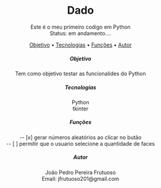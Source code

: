 <h1 align = "center">Dado</h1>
<p align = "center">Este é o meu primeiro codigo em Python<br>
Status: em andamento....
</p> 

<p align="center">
 <a href="#objetivo">Objetivo</a> •
 <a href="#tecnologias">Tecnologias</a> • 
 <a href="#funções">Funções</a> • 
 <a href="#autor">Autor</a>
</p>

<h5 align = "center">Objetivo</h5>
<p align = "center">Tem como objetivo testar as funcionalides do Python</p>

<h5 align = "center">Tecnologias</h5>
<p align = "center">
  Python<br>
  tkinter<br>
</p>
<h5 align = "center">Funções</h5>
<p align = "center">
  -- [x] gerar números aleatórios ao clicar no butão<br>
  -- [ ] permitir que o usuario selecione a quantidade de faces 
</p>
<h5 align = "center">Autor</h5>
<p align = "center">João Pedro Pereira Frutuoso<br>
Email: jfrutuoso201@gmail.com
</p>
